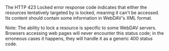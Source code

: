 The HTTP 423 Locked error response code indicates that either the resources tentatively targeted by is locked, meaning it can't be accessed. Its content should contain some information in WebDAV's XML format.

  Note: The ability to lock a resource is specific to some WebDAV servers. Browsers accessing web pages will never encounter this status code; in the erroneous cases it happens, they will handle it as a generic 400 status code.

